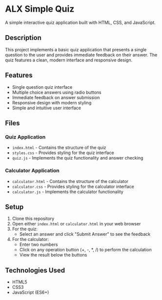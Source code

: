 # ALX Simple Quiz

A simple interactive quiz application built with HTML, CSS, and JavaScript.

## Description

This project implements a basic quiz application that presents a single question to the user and provides immediate feedback on their answer. The quiz features a clean, modern interface and responsive design.

## Features

- Single question quiz interface
- Multiple choice answers using radio buttons
- Immediate feedback on answer submission
- Responsive design with modern styling
- Simple and intuitive user interface

## Files

### Quiz Application
- `index.html` - Contains the structure of the quiz
- `styles.css` - Provides styling for the quiz interface
- `quiz.js` - Implements the quiz functionality and answer checking

### Calculator Application
- `calculator.html` - Contains the structure of the calculator
- `calculator.css` - Provides styling for the calculator interface
- `calculator.js` - Implements the calculator functionality

## Setup

1. Clone this repository
2. Open either `index.html` or `calculator.html` in your web browser
3. For the quiz:
   - Select an answer and click "Submit Answer" to see the feedback
4. For the calculator:
   - Enter two numbers
   - Click on any operation button (+, -, *, /) to perform the calculation
   - View the result below the buttons

## Technologies Used

- HTML5
- CSS3
- JavaScript (ES6+)